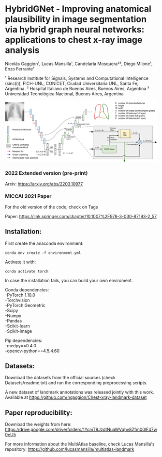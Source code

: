 # HybridGNet - Improving anatomical plausibility in image segmentation via hybrid graph neural networks: applications to chest x-ray image analysis

Nicolás Gaggion¹, Lucas Mansilla¹, Candelaria Mosquera²³, Diego Milone¹, Enzo Ferrante¹

¹ Research Institute for Signals, Systems and Computational Intelligence (sinc(i)), FICH-UNL, CONICET, Ciudad Universitaria UNL, Santa Fe, Argentina.
² Hospital Italiano de Buenos Aires, Buenos Aires, Argentina
³ Universidad Tecnológica Nacional, Buenos Aires, Argentina

![workflow](imgs/arquitecture.png)

### 2022 Extended version (pre-print)

Arxiv: https://arxiv.org/abs/2203.10977

### MICCAI 2021 Paper

For the old version of the code, check on Tags

Paper: https://link.springer.com/chapter/10.1007%2F978-3-030-87193-2_57

## Installation:

First create the anaconda environment:

```
conda env create -f environment.yml
```
Activate it with:
```
conda activate torch
```

In case the installation fails, you can build your own enviroment.

Conda dependencies: \
-PyTorch 1.10.0 \
-Torchvision \
-PyTorch Geometric \
-Scipy \
-Numpy \
-Pandas  \
-Scikit-learn \
-Scikit-image 

Pip dependencies: \
-medpy==0.4.0 \
-opencv-python==4.5.4.60 

## Datasets:

Download the datasets from the official sources (check Datasets/readme.txt) and run the corresponding preprocessing scripts.

A new dataset of landmark annotations was released jointly with this work. Available at https://github.com/ngaggion/Chest-xray-landmark-dataset

## Paper reproducibility:

Download the weights from here: https://drive.google.com/drive/folders/1YcmT8JzdtNuaWVqhv8Zfm00lF47w0eU5

For more information about the MultiAtlas baseline, check Lucas Mansilla's repository:
https://github.com/lucasmansilla/multiatlas-landmark
